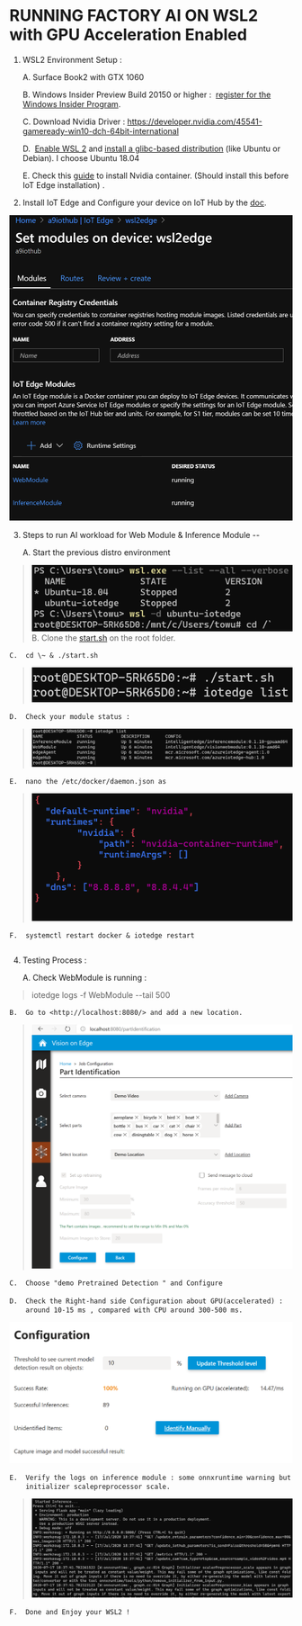 # RUNNING FACTORY AI ON WSL2 with GPU Acceleration Enabled


1.  WSL2 Environment Setup :

    A.  Surface Book2 with GTX 1060

    B.  Windows Insider Preview Build 20150 or higher :  [register for
        the Windows Insider
        Program](https://insider.windows.com/getting-started/#register).

    C.  Download Nvidia Driver :
        <https://developer.nvidia.com/45541-gameready-win10-dch-64bit-international>

    D.   [Enable WSL
        2](https://docs.microsoft.com/en-us/windows/wsl/install-win10) and [install
        a glibc-based
        distribution](https://docs.microsoft.com/en-us/windows/wsl/install-win10#install-your-linux-distribution-of-choice) (like
        Ubuntu or Debian). I choose Ubuntu 18.04

    E.  Check this
        [guide](https://docs.nvidia.com/cuda/wsl-user-guide/index.html#setting-containers)
        to install Nvidia container. (Should install this before IoT
        Edge installation) .

2.  Install IoT Edge and Configure your device on IoT Hub by the
    [doc](https://docs.microsoft.com/en-us/azure/iot-edge/how-to-install-iot-edge-linux).

![](media/image3.png)

3.  Steps to run AI workload for Web Module & Inference Module --

    A.  Start the previous distro environment

> ![](media/image4.png)
    B.  Clone the
    [start.sh](https://github.com/tommywu052/azure-intelligent-edge-patterns/blob/master/factory-ai-vision/wsl2/start.sh)
    on the root folder.

    C.  cd \~ & ./start.sh

> ![](media/image5.png)

    D.  Check your module status :

> ![](media/image6.png)

    E.  nano the /etc/docker/daemon.json as

> ![](media/image7.png)

    F.  systemctl restart docker & iotedge restart

```{=html}
```
4.  Testing Process :

    A.  Check WebModule is running :

> iotedge logs -f WebModule \--tail 500

    B.  Go to <http://localhost:8080/> and add a new location.

> ![](media/image9.png)

    C.  Choose "demo Pretrained Detection " and Configure

    D.  Check the Right-hand side Configuration about GPU(accelerated) :
        around 10-15 ms , compared with CPU around 300-500 ms.

![](media/image11.png)

    E.  Verify the logs on inference module : some onnxruntime warning but
        initializer scalepreprocessor scale.

   > ![](media/image12.png)

    F.  Done and Enjoy your WSL2 !
